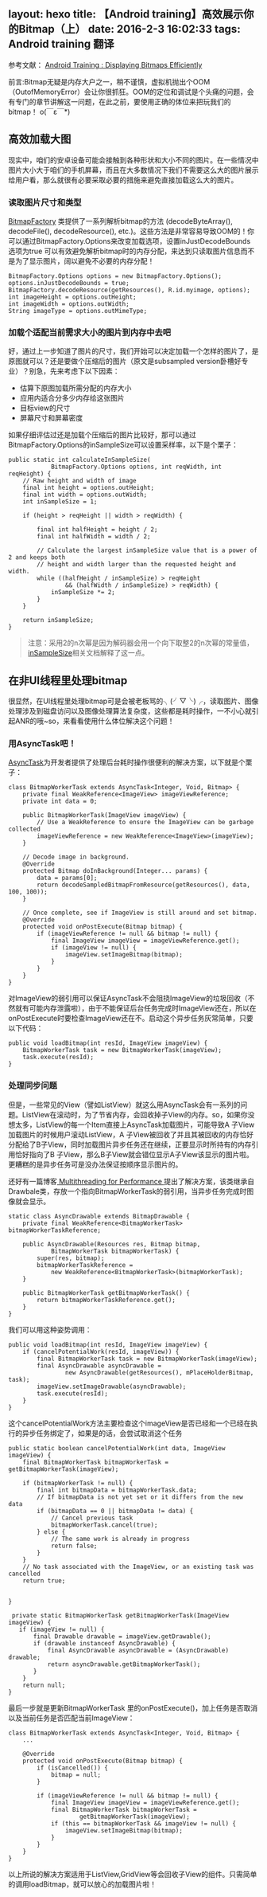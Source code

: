 layout: hexo
title: 【Android training】高效展示你的Bitmap（上）
date: 2016-2-3 16:02:33
tags: Android training 翻译
---

参考文献：
[Android Training : Displaying Bitmaps Efficiently](http://developer.android.com/training/displaying-bitmaps/index.html)

前言:Bitmap无疑是内存大户之一，稍不谨慎，虚拟机抛出个OOM（OutofMemoryError）会让你很抓狂。OOM的定位和调试是个头痛的问题，会有专门的章节讲解这一问题，在此之前，要使用正确的体位来把玩我们的bitmap！ o(￣ε￣*)

## 高效加载大图
现实中，咱们的安卓设备可能会接触到各种形状和大小不同的图片。在一些情况中图片大小大于咱们的手机屏幕，而且在大多数情况下我们不需要这么大的图片展示给用户看，那么就很有必要采取必要的措施来避免直接加载这么大的图片。

### 读取图片尺寸和类型
[BitmapFactory](http://developer.android.com/reference/android/graphics/BitmapFactory.html) 类提供了一系列解析bitmap的方法 (decodeByteArray(), decodeFile(), decodeResource(), etc.)。这些方法是非常容易导致OOM的！你可以通过BitmapFactory.Options来改变加载选项，设置inJustDecodeBounds 选项为true 可以有效避免解析bitmap时的内存分配，来达到只读取图片信息而不是为了显示图片，阔以避免不必要的内存分配！

```
BitmapFactory.Options options = new BitmapFactory.Options();
options.inJustDecodeBounds = true;
BitmapFactory.decodeResource(getResources(), R.id.myimage, options);
int imageHeight = options.outHeight;
int imageWidth = options.outWidth;
String imageType = options.outMimeType;
```

### 加载个适配当前需求大小的图片到内存中去吧

好，通过上一步知道了图片的尺寸，我们开始可以决定加载一个怎样的图片了，是原图就可以？还是要做个压缩后的图片（原文是subsampled version卧槽好专业）？别急，先来考虑下以下因素：

+ 估算下原图加载所需分配的内存大小
+ 应用内适合分多少内存给这张图片
+ 目标view的尺寸
+ 屏幕尺寸和屏幕密度

如果仔细评估过还是加载个压缩后的图片比较好，那可以通过BitmapFactory.Options的inSampleSize可以设置采样率，以下是个栗子：
```
public static int calculateInSampleSize(
            BitmapFactory.Options options, int reqWidth, int reqHeight) {
    // Raw height and width of image
    final int height = options.outHeight;
    final int width = options.outWidth;
    int inSampleSize = 1;

    if (height > reqHeight || width > reqWidth) {

        final int halfHeight = height / 2;
        final int halfWidth = width / 2;

        // Calculate the largest inSampleSize value that is a power of 2 and keeps both
        // height and width larger than the requested height and width.
        while ((halfHeight / inSampleSize) > reqHeight
                && (halfWidth / inSampleSize) > reqWidth) {
            inSampleSize *= 2;
        }
    }

    return inSampleSize;
}
```

> 注意：采用2的n次幂是因为解码器会用一个向下取整2的n次幂的常量值，[inSampleSize][1]相关文档解释了这一点。




  [1]: http://developer.android.com/reference/android/graphics/BitmapFactory.Options.html#inSampleSize
  
## 在非UI线程里处理bitmap

很显然，在UI线程里处理bitmap可是会被老板骂的╮(╯▽╰)╭，读取图片、图像处理涉及到磁盘访问以及图像处理算法复杂度，这些都是耗时操作，一不小心就引起ANR的哦~so，来看看使用什么体位解决这个问题！

### 用AsyncTask吧！
[AsyncTask](http://developer.android.com/reference/android/os/AsyncTask.html)为开发者提供了处理后台耗时操作很便利的解决方案，以下就是个栗子：
```
class BitmapWorkerTask extends AsyncTask<Integer, Void, Bitmap> {
    private final WeakReference<ImageView> imageViewReference;
    private int data = 0;

    public BitmapWorkerTask(ImageView imageView) {
        // Use a WeakReference to ensure the ImageView can be garbage collected
        imageViewReference = new WeakReference<ImageView>(imageView);
    }

    // Decode image in background.
    @Override
    protected Bitmap doInBackground(Integer... params) {
        data = params[0];
        return decodeSampledBitmapFromResource(getResources(), data, 100, 100));
    }

    // Once complete, see if ImageView is still around and set bitmap.
    @Override
    protected void onPostExecute(Bitmap bitmap) {
        if (imageViewReference != null && bitmap != null) {
            final ImageView imageView = imageViewReference.get();
            if (imageView != null) {
                imageView.setImageBitmap(bitmap);
            }
        }
    }
}
```

对ImageView的弱引用可以保证AsyncTask不会阻挠ImageView的垃圾回收（不然就有可能内存泄露啦），由于不能保证后台任务完成时ImageView还在，所以在onPostExecute时要检查ImageView还在不。启动这个异步任务灰常简单，只要以下代码：
```
public void loadBitmap(int resId, ImageView imageView) {
    BitmapWorkerTask task = new BitmapWorkerTask(imageView);
    task.execute(resId);
}
```

### 处理同步问题

但是，一些常见的View（譬如ListView）就这么用AsyncTask会有一系列的问题。ListView在滚动时，为了节省内存，会回收掉子View的内存。so，如果你没想太多，ListView的每一个Item直接上AsyncTask加载图片，可能导致A   子View加载图片的时候用户滚动ListView，A   子View被回收了并且其被回收的内存恰好分配给了B子View，同时加载图片异步任务还在继续，正要显示时所持有的内存引用恰好指向了B 子View，那么B子View就会错位显示A子View该显示的图片啦。更糟糕的是异步任务可是没办法保证按顺序显示图片的。

还好有一篇博客[ Multithreading for Performance ](http://android-developers.blogspot.com/2010/07/multithreading-for-performance.html)提出了解决方案，该类继承自Drawbale类，存放一个指向BitmapWorkerTask的弱引用，当异步任务完成时图像就会显示。

```
static class AsyncDrawable extends BitmapDrawable {
    private final WeakReference<BitmapWorkerTask> bitmapWorkerTaskReference;

    public AsyncDrawable(Resources res, Bitmap bitmap,
            BitmapWorkerTask bitmapWorkerTask) {
        super(res, bitmap);
        bitmapWorkerTaskReference =
            new WeakReference<BitmapWorkerTask>(bitmapWorkerTask);
    }

    public BitmapWorkerTask getBitmapWorkerTask() {
        return bitmapWorkerTaskReference.get();
    }
}
```

我们可以用这种姿势调用：

```
public void loadBitmap(int resId, ImageView imageView) {
    if (cancelPotentialWork(resId, imageView)) {
        final BitmapWorkerTask task = new BitmapWorkerTask(imageView);
        final AsyncDrawable asyncDrawable =
                new AsyncDrawable(getResources(), mPlaceHolderBitmap, task);
        imageView.setImageDrawable(asyncDrawable);
        task.execute(resId);
    }
}
```

这个cancelPotentialWork方法主要检查这个imageView是否已经和一个已经在执行的异步任务绑定了，如果是的话，会尝试取消这个任务

```
public static boolean cancelPotentialWork(int data, ImageView imageView) {
    final BitmapWorkerTask bitmapWorkerTask = getBitmapWorkerTask(imageView);

    if (bitmapWorkerTask != null) {
        final int bitmapData = bitmapWorkerTask.data;
        // If bitmapData is not yet set or it differs from the new data
        if (bitmapData == 0 || bitmapData != data) {
            // Cancel previous task
            bitmapWorkerTask.cancel(true);
        } else {
            // The same work is already in progress
            return false;
        }
    }
    // No task associated with the ImageView, or an existing task was cancelled
    return true;
    
   
}

 private static BitmapWorkerTask getBitmapWorkerTask(ImageView imageView) {
   if (imageView != null) {
       final Drawable drawable = imageView.getDrawable();
       if (drawable instanceof AsyncDrawable) {
           final AsyncDrawable asyncDrawable = (AsyncDrawable) drawable;
           return asyncDrawable.getBitmapWorkerTask();
       }
    }
    return null;
}
```

最后一步就是更新BitmapWorkerTask 里的onPostExecute()，加上任务是否取消以及当前任务是否匹配当前ImageView：

```
class BitmapWorkerTask extends AsyncTask<Integer, Void, Bitmap> {
    ...

    @Override
    protected void onPostExecute(Bitmap bitmap) {
        if (isCancelled()) {
            bitmap = null;
        }

        if (imageViewReference != null && bitmap != null) {
            final ImageView imageView = imageViewReference.get();
            final BitmapWorkerTask bitmapWorkerTask =
                    getBitmapWorkerTask(imageView);
            if (this == bitmapWorkerTask && imageView != null) {
                imageView.setImageBitmap(bitmap);
            }
        }
    }
}
```

以上所说的解决方案适用于ListView,GridView等会回收子View的组件。只需简单的调用loadBitmap，就可以放心的加载图片啦！

